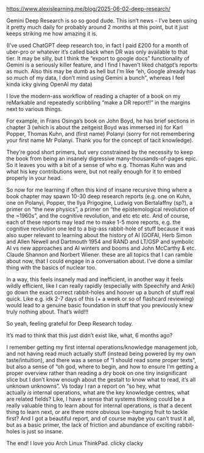 https://www.alexislearning.me/blog/2025-06-02-deep-research/

Gemini Deep Research is so so good dude. This isn’t news - I’ve been using it pretty much daily for probably around 2 months at this point, but it just keeps striking me how amazing it is.

(I’ve used ChatGPT deep research too, in fact I paid £200 for a month of uber-pro or whatever it’s called back when DR was only available to that tier. It may be silly, but I think the “export to google docs” functionality of Gemini is a seriously killer feature, and I find I haven’t liked chatgpt’s reports as much. Also this may be dumb as hell but I’m like “eh, Google already has so much of my data, I don’t mind using Gemini a bunch”, whereas I feel kinda icky giving OpenAI my data)

I love the modern-ass workflow of reading a chapter of a book on my reMarkable and repeatedly scribbling “make a DR report!!” in the margins next to various things.

For example, in Frans Osinga’s book on John Boyd, he has brief sections in chapter 3 (which is about the zeitgeist Boyd was immersed in) for Karl Popper, Thomas Kuhn, and (first name) Polanyi (sorry for not remembering your first name Mr Polanyi. Thank you for the concept of tacit knowledge).

They’re good short primers, but very constrained by the necessity to keep the book from being an insanely digressive many-thousands-of-pages epic. So it leaves you with a bit of a sense of who e.g. Thomas Kuhn was and what his key contributions were, but not really enough for it to embed properly in your head.

So now for me learning if often this kind of insane recursive thing where a book chapter may spawn 10-30 deep research reports (e.g. one on Kuhn, one on Polanyi, Popper, the Ilya Prigogine, Ludwig von Bertalaffny (sp?), a primer on “the new physics”, a primer on “the epistemological revolution of the ~1960s”, and the cognitive revolution, and etc etc etc. And of course, each of these reports may lead me to make 1-5 more reports, e.g. the cognitive revolution one led to a big-ass rabbit-hole of stuff because it was also super relevant to learning about the history of AI (GOFAI, Herb Simon and Allen Newell and Dartmouth 1954 and RAND and LT/GSP and symbolic AI vs new approaches and AI winters and booms and John McCarthy & etc. Claude Shannon and Norbert Wiener. these are all topics that I can ramble about now, that I could engage in a conversation about. I’ve done a similar thing with the basics of nuclear too.

In a way, this feels insanely mad and inefficient, in another way it feels wildly efficient, like I can really rapidly (especially with Speechify and Anki) go down the exact correct rabbit-holes and hoover up a bunch of stuff real quick. Like e.g. idk 2-7 days of this (+ a week or so of flashcard reviewing) would lead to a genuine basic foundation in stuff that you previously knew truly nothing about. That’s wild!!!

So yeah, feeling grateful for Deep Research today.

It’s mad to think that this just didn’t exist like, what, 6 months ago?

I remember getting my first internal operations/knowledge management job, and not having read much actually stuff (instead being powered by my own taste/intuition), and there was a sense of “I should read some proper texts”, but also a sense of “oh god, where to begin, and how to ensure I’m getting a proper overview rather than reading a dry book on one tiny insignificant slice but I don’t know enough about the gestalt to know what to read, it’s all unknown unknowns”. Vs today I ran a report on “so hey, what actually _is_ internal operations, what are the key knowledge centres, what are related fields? Like, I have a sense that systems thinking could be a really valuable thing to learn about for internal operations, is that a decent thing to learn next, or are there more obvious low-hanging fruit to tackle first? And I got a beautiful report, and of course maybe you can’t trust it all, but as a basic primer, the lack of friction and abundance of exciting rabbit-holes is just so insane.

The end! I love you Arch Linux ThinkPad. clicky clacky